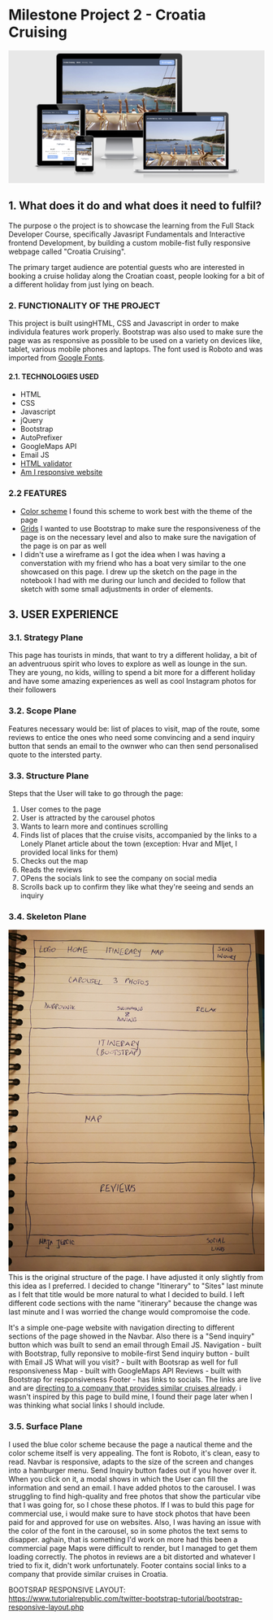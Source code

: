 # Milestone Project 2 - Croatia Cruising

![SHOWCASING RESPONSIVENESS](croatia-cruising-responsiveness.png)

## 1. What does it do and what does it need to fulfil?

The purpose o the project is to showcase the learning from the Full Stack Developer Course, specifically Javasript Fundamentals and Interactive frontend Development, by building a custom mobile-fist fully responsive webpage called "Croatia Cruising".

The primary target audience are potential guests who are interested in booking a cruise holiday along the Croatian coast, people looking for a bit of a different holiday from just lying on beach.


### 2. FUNCTIONALITY OF THE PROJECT

This project is built usingHTML, CSS and Javascript in order to make individula features work properly. Bootstrap was also used to make sure the page was as responsive as possible to be used on a variety on devices like, tablet, various mobile phones and laptops.
The font used is Roboto and was imported from [Google Fonts](https://fonts.google.com/specimen/Roboto).

#### 2.1. TECHNOLOGIES USED

* HTML
* CSS
* Javascript
* jQuery
* Bootstrap
* AutoPrefixer
* GoogleMaps API
* Email JS
* [HTML validator](https://validator.w3.org/)
* [Am I responsive website](http://ami.responsivedesign.is/)

### 2.2 FEATURES

* [Color scheme](https://www.color-hex.com/color-palette/60880) I found this scheme to work best with the theme of the page
* [Grids](https://getbootstrap.com/) I wanted to use Bootstrap to make sure the responsiveness of the page is on the necessary level and also to make sure the navigation of the page is on par as well
* I didn't use a wireframe as I got the idea when I was having a converstation with my friend who has a boat very similar to the one showcased on this page. I drew up the sketch on the page in the notebook I had with me during our lunch and decided to follow that sketch with some small adjustments in order of elements.


## 3. USER EXPERIENCE

### 3.1. Strategy Plane

This page has tourists in minds, that want to try a different holiday, a bit of an adventruous spirit who loves to explore as well as lounge in the sun. They are young, no kids, willing to spend a bit more for a different holiday and have some amazing experiences as well as cool Instagram photos for their followers
### 3.2. Scope Plane

Features necessary would be: list of places to visit, map of the route, some reviews to entice the ones who need some convincing and a send inquiry button that sends an email to the ownwer who can then send  personalised quote to the intersted party.

### 3.3. Structure Plane

Steps that the User will take to go through the page:

1. User comes to the page 
2. User is attracted by the carousel photos
3. Wants to learn more and continues scrolling
4. Finds list of places that the cruise visits, accompanied by the links to a Lonely Planet article about the town (exception: Hvar and Mljet, I provided local links for them)
5. Checks out the map
6. Reads the reviews
7. OPens the socials link to see the company on social media
8. Scrolls back up to confirm they like what they're seeing and sends an inquiry

### 3.4. Skeleton Plane

![PROJECT IDEA](project-plan.jpg)
This is the original structure of the page. I have adjusted it only slightly from this idea as I preferred. I decided to change "Itinerary" to "Sites" last minute as I felt that title would be more natural to what I decided to build. I left different code sections with the name "itinerary" because the change was last minute and I was worried the change would compromoise the code. 

It's a simple one-page website with navigation directing to different sections of the page showed in the Navbar. Also there is a "Send inquiry" button which was built to send an email through Email JS.
Navigation - built with Bootstrap, fully reponsive to mobile-first
Send inquiry button -  built with Email JS 
What will you visit? - built with Bootsrap as well for full responsiveness
Map - built with GoogleMaps API
Reviews - built with Bootstrap for responsiveness
Footer - has links to socials. The links are live and are [directing to a company that provides similar cruises already](https://www.katarina-line.com/). i wasn't inspired by this page to build mine, I found their page later when I was thinking what social links I should include. 

### 3.5. Surface Plane 

I used the blue color scheme because the page a nautical theme and the color scheme itself is very appealing.
The font is Roboto, it's clean, easy to read.
Navbar is responsive, adapts to the size of the screen and changes into a hamburger menu.
Send Inquiry button fades out if you hover over it. When you click on it, a modal shows in which the User can fill the information and send an email.
I have added photos to the carousel. I was struggling to find high-quality and free photos that show the particular vibe that I was going for, so I chose these photos. If I was to buld this page for commercial use, i would make sure to have stock photos that have been paid for and approved for use on websites.
Also, I was having an issue with the color of the font in the carousel, so in some photos the text sems to disapper. aghain, that is something I'd work on more had this been a commercial page
Maps were difficult to render, but I managed to get them loading correctly.
The photos in reviews are a bit distorted and whatever I tried to fix it, didn't work unfortunately.
Footer contains social links to a company that provide similar cruises in Croatia.  








BOOTSRAP RESPONSIVE LAYOUT: https://www.tutorialrepublic.com/twitter-bootstrap-tutorial/bootstrap-responsive-layout.php
